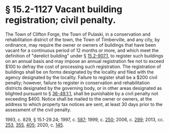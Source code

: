 # § 15.2-1127 Vacant building registration; civil penalty.

<p>The Town of Clifton Forge, the Town of Pulaski, in a conservation and rehabilitation district of the town, the Town of Timberville, and any city, by ordinance, may require the owner or owners of buildings that have been vacant for a continuous period of 12 months or more, and which meet the definition of "derelict building" under § <a href='/vacode/15.2-907.1/'>15.2-907.1</a>, to register such buildings on an annual basis and may impose an annual registration fee not to exceed $100 to defray the cost of processing such registration. The registration of buildings shall be on forms designated by the locality and filed with the agency designated by the locality. Failure to register shall be a $200 civil penalty; however, failure to register in conservation and rehabilitation districts designated by the governing body, or in other areas designated as blighted pursuant to § <a href='/vacode/36-49.1:1/'>36-49.1:1</a>, shall be punishable by a civil penalty not exceeding $400. Notice shall be mailed to the owner or owners, at the address to which property tax notices are sent, at least 30 days prior to the assessment of the civil penalty.</p><p>1993, c. 829, § 15.1-29.24; 1997, c. <a href='http://lis.virginia.gov/cgi-bin/legp604.exe?971+ful+CHAP0587'>587</a>; 1999, c. <a href='http://lis.virginia.gov/cgi-bin/legp604.exe?991+ful+CHAP0250'>250</a>; 2006, c. <a href='http://lis.virginia.gov/cgi-bin/legp604.exe?061+ful+CHAP0299'>299</a>; 2013, cc. <a href='http://lis.virginia.gov/cgi-bin/legp604.exe?131+ful+CHAP0253'>253</a>, <a href='http://lis.virginia.gov/cgi-bin/legp604.exe?131+ful+CHAP0355'>355</a>, <a href='http://lis.virginia.gov/cgi-bin/legp604.exe?131+ful+CHAP0405'>405</a>; 2020, c. <a href='http://lis.virginia.gov/cgi-bin/legp604.exe?201+ful+CHAP0145'>145</a>.</p>